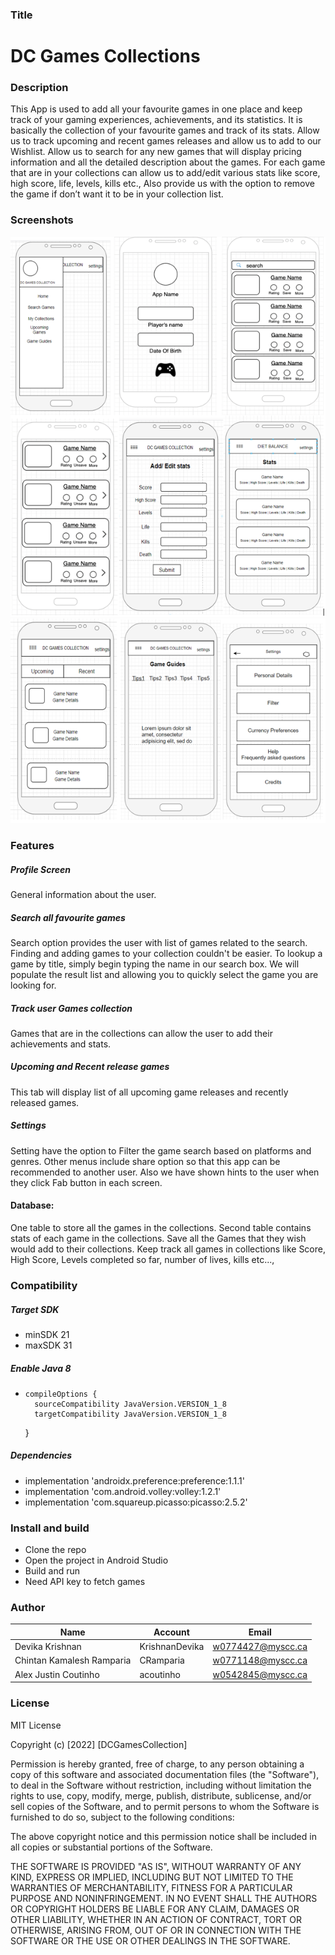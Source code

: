 
### Title

# **DC Games Collections**

### Description

This App is used to add all your favourite games in one place and keep track of your gaming experiences, achievements, and its statistics.
It is basically the collection of your favourite games and track of  its stats. Allow us to track upcoming and recent games releases and
allow us to add to our Wishlist.  Allow us to search for any new games that will display pricing information and
all the detailed description about the games. For each game that are in your collections can allow us to
add/edit various stats like score, high score, life, levels, kills etc.,
Also provide us with the option to remove the game if don’t want it to be in your collection list.
### Screenshots



![navigation](https://github.com/KrishnanDevika/DC-Games-Collections/blob/ReadMe/screenshots/systemFlow1.PNG)
![navigation](https://github.com/KrishnanDevika/DC-Games-Collections/blob/ReadMe/screenshots/systemflow2.PNG)



### Features

##### Profile Screen
General information about the user.
##### Search all favourite games
Search option provides the user with list of games related to the search. Finding and adding games to your collection couldn't be easier.
To lookup a game by title, simply begin typing the name in our search box. We will populate the result list
and  allowing you to quickly select the game you are looking for.
##### Track user Games collection
Games that are in the collections can allow the user to add their achievements and stats.
##### Upcoming and Recent release games
This tab will display list of all upcoming game releases and recently released games.
##### Settings
Setting have the option to Filter the game search based on platforms and genres. Other menus include share option so that this app can be recommended to another user.
Also we have shown hints to the user when they click Fab button in each screen.

#### Database:
One table to store all the games in the collections. Second table contains stats of each game in the collections.
Save all the Games that they wish would add to their collections. Keep track all games in collections
like Score, High Score, Levels completed so far, number of lives, kills etc...,




### Compatibility

##### Target SDK
* minSDK 21
* maxSDK 31

##### Enable Java 8
*     compileOptions {
        sourceCompatibility JavaVersion.VERSION_1_8
        targetCompatibility JavaVersion.VERSION_1_8
    }
##### Dependencies
*   implementation 'androidx.preference:preference:1.1.1'
*   implementation 'com.android.volley:volley:1.2.1'
*   implementation 'com.squareup.picasso:picasso:2.5.2'


### Install and build

* Clone the repo
* Open the project in Android Studio
* Build and run
* Need API key to fetch games


### Author

| 		Name      |     Account    |      Email         |
| ---------------- | ------------- | ------------------ |
| Devika Krishnan | KrishnanDevika |  w0774427@myscc.ca |
| Chintan Kamalesh Ramparia | CRamparia | w0771148@myscc.ca |
| Alex Justin Coutinho | acoutinho | w0542845@myscc.ca |


### License

MIT License

Copyright (c) [2022] [DCGamesCollection]

Permission is hereby granted, free of charge, to any person obtaining a copy
of this software and associated documentation files (the "Software"), to deal
in the Software without restriction, including without limitation the rights
to use, copy, modify, merge, publish, distribute, sublicense, and/or sell
copies of the Software, and to permit persons to whom the Software is
furnished to do so, subject to the following conditions:

The above copyright notice and this permission notice shall be included in all
copies or substantial portions of the Software.

THE SOFTWARE IS PROVIDED "AS IS", WITHOUT WARRANTY OF ANY KIND, EXPRESS OR
IMPLIED, INCLUDING BUT NOT LIMITED TO THE WARRANTIES OF MERCHANTABILITY,
FITNESS FOR A PARTICULAR PURPOSE AND NONINFRINGEMENT. IN NO EVENT SHALL THE
AUTHORS OR COPYRIGHT HOLDERS BE LIABLE FOR ANY CLAIM, DAMAGES OR OTHER
LIABILITY, WHETHER IN AN ACTION OF CONTRACT, TORT OR OTHERWISE, ARISING FROM,
OUT OF OR IN CONNECTION WITH THE SOFTWARE OR THE USE OR OTHER DEALINGS IN THE
SOFTWARE.





